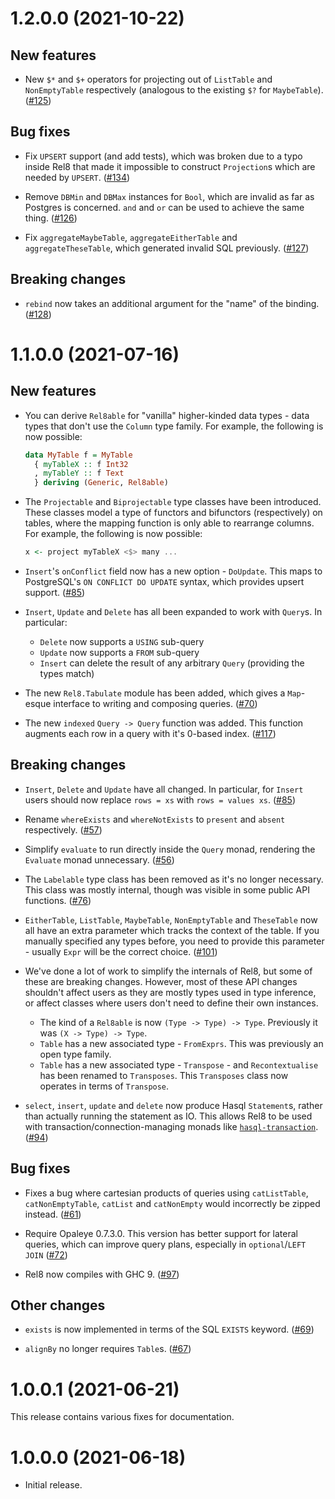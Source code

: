 # 1.2.0.0 (2021-10-22)

## New features

* New `$*` and `$+` operators for projecting out of `ListTable` and `NonEmptyTable` respectively (analogous to the existing `$?` for `MaybeTable`). ([#125](https://github.com/circuithub/rel8/pull/125))

## Bug fixes

* Fix `UPSERT` support (and add tests), which was broken due to a typo inside Rel8 that made it impossible to construct `Projection`s which are needed by `UPSERT`. ([#134](https://github.com/circuithub/rel8/pull/134))

* Remove `DBMin` and `DBMax` instances for `Bool`, which are invalid as far as Postgres is concerned. `and` and `or` can be used to achieve the same thing. ([#126](https://github.com/circuithub/rel8/pull/126))

* Fix `aggregateMaybeTable`, `aggregateEitherTable` and `aggregateTheseTable`, which generated invalid SQL previously. ([#127](https://github.com/circuithub/rel8/pull/127))

## Breaking changes

* `rebind` now takes an additional argument for the "name" of the binding. ([#128](https://github.com/circuithub/rel8/pull/128))

# 1.1.0.0 (2021-07-16)

## New features

* You can derive `Rel8able` for "vanilla" higher-kinded data types - data types that don't use the `Column` type family. For example, the following is now possible:

  ```haskell
  data MyTable f = MyTable
    { myTableX :: f Int32
    , myTableY :: f Text
    } deriving (Generic, Rel8able)
  ```

* The `Projectable` and `Biprojectable` type classes have been introduced. These classes model a type of functors and bifunctors (respectively) on tables, where the mapping function is only able to rearrange columns. For example, the following is now possible:

  ```haskell
  x <- project myTableX <$> many ...
  ```

* `Insert`'s `onConflict` field now has a new option - `DoUpdate`. This maps to PostgreSQL's `ON CONFLICT DO UPDATE` syntax, which provides upsert support. ([#85](https://github.com/circuithub/rel8/pull/85))

* `Insert`, `Update` and `Delete` has all been expanded to work with `Query`s. In particular:

  * `Delete` now supports a `USING` sub-query
  * `Update` now supports a `FROM` sub-query
  * `Insert` can delete the result of any arbitrary `Query` (providing the types match)

* The new `Rel8.Tabulate` module has been added, which gives a `Map`-esque interface to writing and composing queries. ([#70](https://github.com/circuithub/rel8/pull/70))

* The new `indexed` `Query -> Query` function was added. This function augments each row in a query with it's 0-based index. ([#117](https://github.com/circuithub/rel8/pull/117))

## Breaking changes

* `Insert`, `Delete` and `Update` have all changed. In particular, for `Insert` users should now replace `rows = xs` with `rows = values xs`. ([#85](https://github.com/circuithub/rel8/pull/85))

* Rename `whereExists` and `whereNotExists` to `present` and `absent` respectively. ([#57](https://github.com/circuithub/rel8/pull/57))

* Simplify `evaluate` to run directly inside the `Query` monad, rendering the `Evaluate` monad unnecessary. ([#56](https://github.com/circuithub/rel8/pull/56))

* The `Labelable` type class has been removed as it's no longer necessary. This class was mostly internal, though was visible in some public API functions. ([#76](https://github.com/circuithub/rel8/pull/76))

* `EitherTable`, `ListTable`, `MaybeTable`, `NonEmptyTable` and `TheseTable` now all have an extra parameter which tracks the context of the table. If you manually specified any types before, you need to provide this parameter - usually `Expr` will be the correct choice. ([#101](https://github.com/circuithub/rel8/pull/101))

* We've done a lot of work to simplify the internals of Rel8, but some of these are breaking changes. However, most of these API changes shouldn't affect users as they are mostly types used in type inference, or affect classes where users don't need to define their own instances.

  * The kind of a `Rel8able` is now `(Type -> Type) -> Type`. Previously it was `(X -> Type) -> Type`.
  * `Table` has a new associated type - `FromExprs`. This was previously an open type family.
  * `Table` has a new associated type - `Transpose` - and `Recontextualise` has been renamed to `Transposes`. This `Transposes` class now operates in terms of `Transpose`.

* `select`, `insert`, `update` and `delete` now produce Hasql `Statement`s, rather than actually running the statement as IO. This allows Rel8 to be used with transaction/connection-managing monads like [`hasql-transaction`](https://hackage.haskell.org/package/hasql-transaction). ([#94](https://github.com/circuithub/rel8/pull/94))

## Bug fixes

* Fixes a bug where cartesian products of queries using `catListTable`, `catNonEmptyTable`, `catList` and `catNonEmpty` would incorrectly be zipped instead. ([#61](https://github.com/circuithub/rel8/pull/61))

* Require Opaleye 0.7.3.0. This version has better support for lateral queries, which can improve query plans, especially in `optional`/`LEFT JOIN` ([#72](https://github.com/circuithub/rel8/pull/72))

* Rel8 now compiles with GHC 9. ([#97](https://github.com/circuithub/rel8/pull/97))

## Other changes

* `exists` is now implemented in terms of the SQL `EXISTS` keyword. ([#69](https://github.com/circuithub/rel8/pull/69))

* `alignBy` no longer requires `Table`s. ([#67](https://github.com/circuithub/rel8/pull/67))


# 1.0.0.1 (2021-06-21)

This release contains various fixes for documentation.

# 1.0.0.0 (2021-06-18)

* Initial release.
